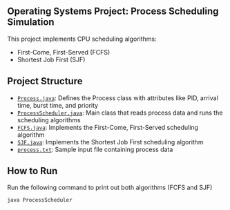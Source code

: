 ## Operating Systems Project: Process Scheduling Simulation
This project implements CPU scheduling algorithms:
- First-Come, First-Served (FCFS)
- Shortest Job First (SJF)

## Project Structure
- [`Process.java`](Process.java): Defines the Process class with attributes like PID, arrival time, burst time, and priority
- [`ProcessScheduler.java`](ProcessScheduler.java): Main class that reads process data and runs the scheduling algorithms
- [`FCFS.java`](FCFS.java): Implements the First-Come, First-Served scheduling algorithm
- [`SJF.java`](SJF.java): Implements the Shortest Job First scheduling algorithm
- [`process.txt`](process.txt): Sample input file containing process data

## How to Run
Run the following command to print out both algorithms (FCFS and SJF)
```bash
java ProcessScheduler
```

